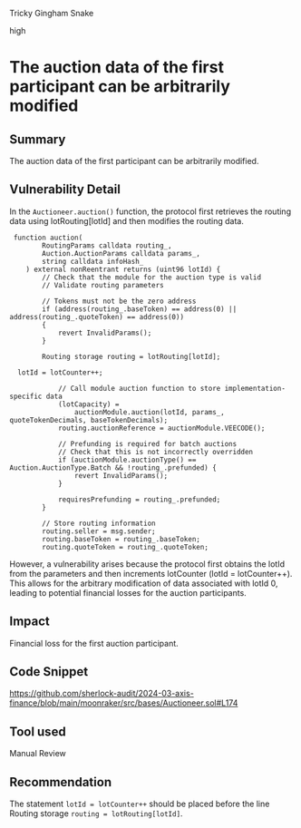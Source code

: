 Tricky Gingham Snake

high

# The auction data of the first participant can be arbitrarily modified

## Summary
The auction data of the first participant can be arbitrarily modified.


## Vulnerability Detail
In the `Auctioneer.auction()` function, the protocol first retrieves the routing data using lotRouting[lotId] and then modifies the routing data. 
```solidity
 function auction(
        RoutingParams calldata routing_,
        Auction.AuctionParams calldata params_,
        string calldata infoHash_
    ) external nonReentrant returns (uint96 lotId) {
        // Check that the module for the auction type is valid
        // Validate routing parameters

        // Tokens must not be the zero address
        if (address(routing_.baseToken) == address(0) || address(routing_.quoteToken) == address(0))
        {
            revert InvalidParams();
        }

        Routing storage routing = lotRouting[lotId];

```

```solidity
  lotId = lotCounter++;

            // Call module auction function to store implementation-specific data
            (lotCapacity) =
                auctionModule.auction(lotId, params_, quoteTokenDecimals, baseTokenDecimals);
            routing.auctionReference = auctionModule.VEECODE();

            // Prefunding is required for batch auctions
            // Check that this is not incorrectly overridden
            if (auctionModule.auctionType() == Auction.AuctionType.Batch && !routing_.prefunded) {
                revert InvalidParams();
            }

            requiresPrefunding = routing_.prefunded;
        }

        // Store routing information
        routing.seller = msg.sender;
        routing.baseToken = routing_.baseToken;
        routing.quoteToken = routing_.quoteToken;

```


However, a vulnerability arises because the protocol first obtains the lotId from the parameters and then increments lotCounter (lotId = lotCounter++). This allows for the arbitrary modification of data associated with lotId 0, leading to potential financial losses for the auction participants.

## Impact
Financial loss for the first auction participant.



## Code Snippet
https://github.com/sherlock-audit/2024-03-axis-finance/blob/main/moonraker/src/bases/Auctioneer.sol#L174

## Tool used

Manual Review

## Recommendation
The statement `lotId = lotCounter++` should be placed before the line Routing storage `routing = lotRouting[lotId]`.


